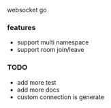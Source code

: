 
websocket go


### features

* support multi namespace
* support room join/leave


### TODO

* add more test
* add more docs
* custom connection is generate

